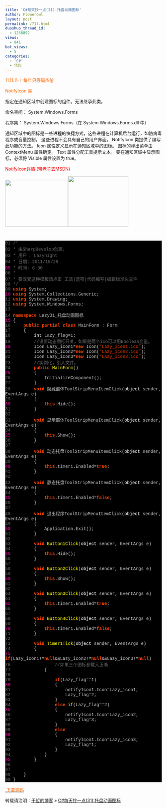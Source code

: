 ```yaml
---
title: 'C#每天抄一点(31):托盘动画图标'
author: Flowerowl
layout: post
permalink: /717.html
duoshuo_thread_id:
  - 1266892
views:
  - 841
bot_views:
  - 5
categories:
  - 'C#'
  - 代码
---
```

  
<span style="color: #ff6600;">11.11.11-!  每年只等周杰伦</span>

<span style="color: #ff6600;">NotifyIcon 类</span>

指定在通知区域中创建图标的组件。无法继承此类。

命名空间： System.Windows.Forms

程序集： System.Windows.Forms（在 System.Windows.Forms.dll 中）

通知区域中的图标是一些进程的快捷方式，这些进程在计算机后台运行，如防病毒程序或音量控制。 这些进程不会具有自己的用户界面。 NotifyIcon 类提供了编写此功能的方法。 Icon 属性定义显示在通知区域中的图标。 图标的弹出菜单由 ContextMenu 属性确定。 Text 属性分配工具提示文本。 要在通知区域中显示图标，必须将 Visible 属性设置为 true。

<span style="color: #ff0000;"><a href="http://msdn.microsoft.com/zh-cn/library/system.windows.forms.notifyicon(v=VS.100).aspx" target="_blank"><span style="color: #ff0000;">NotifyIcon详情 (带老子去MSDN)</span></a></span>

<img class="aligncenter size-full wp-image-720" title="Lazynight | 夜阑" src="http://lazynight.me/wp-content/uploads/2011/10/20111029075108.jpg" alt="" width="202" height="150" /><img class="size-full wp-image-721 aligncenter" title="Lazynight | 夜阑" src="http://lazynight.me/wp-content/uploads/2011/10/20111029075240.jpg" alt="" width="194" height="162" />

&nbsp;

<div class="source" style="font-family: '[object HTMLOptionElement]', Consolas, 'Lucida Console', 'Courier New'; color: #c0c0c0; background-color: #000000;">
  <span style="color: #696969;">01</span> <span style="color: #696969;">/*</span><br /> <span style="color: #696969;">02</span> <span style="color: #696969;"> * 由SharpDevelop创建。</span><br /> <span style="color: #696969;">03</span> <span style="color: #696969;"> * 用户： Lazynight</span><br /> <span style="color: #696969;">04</span> <span style="color: #696969;"> * 日期: 2011/10/29</span><br /> <span style="color: #f810b0;">05</span> <span style="color: #696969;"> * 时间: 6:30</span><br /> <span style="color: #696969;">06</span> <span style="color: #696969;"> * </span><br /> <span style="color: #696969;">07</span> <span style="color: #696969;"> * 要改变这种模板请点击 工具|选项|代码编写|编辑标准头文件</span><br /> <span style="color: #696969;">08</span> <span style="color: #696969;"> */</span><br /> <span style="color: #696969;">09</span> <span style="color: #ff4400; font-weight: bold;">using</span> <span style="color: #c0c0c0;">System</span>;<br /> <span style="color: #f810b0;">10</span> <span style="color: #ff4400; font-weight: bold;">using</span> <span style="color: #c0c0c0;">System.Collections.Generic</span>;<br /> <span style="color: #696969;">11</span> <span style="color: #ff4400; font-weight: bold;">using</span> <span style="color: #c0c0c0;">System.Drawing</span>;<br /> <span style="color: #696969;">12</span> <span style="color: #ff4400; font-weight: bold;">using</span> <span style="color: #c0c0c0;">System.Windows.Forms</span>;<br /> <span style="color: #696969;">13</span><br /> <span style="color: #696969;">14</span> <span style="color: #ff4400; font-weight: bold;">namespace</span> <span style="color: #c0c0c0;">Lazy31_</span><span style="color: #c0c0c0;">托盘动画图标</span><br /> <span style="color: #f810b0;">15</span> <span style="color: #c0c0c0;">{</span><br /> <span style="color: #696969;">16</span>     <span style="color: #ff4400; font-weight: bold;">public</span> <span style="color: #ff4400; font-weight: bold;">partial</span> <span style="color: #ff4400; font-weight: bold;">class</span> <span style="color: #c0c0c0;">MainForm</span> <span style="color: #c0c0c0;">:</span> <span style="color: #c0c0c0;">Form</span><br /> <span style="color: #696969;">17</span>     <span style="color: #c0c0c0;">{</span><br /> <span style="color: #696969;">18</span>         <span style="color: #ffffff;">int</span> <span style="color: #c0c0c0;">Lazy_flag</span><span style="color: #c0c0c0;">=</span><span style="color: #c0c0c0;">1</span>;<br /> <span style="color: #696969;">19</span>         <span style="color: #696969;">//设置动态图标开关，如果是两个ico可以用Boolean变量。</span><br /> <span style="color: #f810b0;">20</span>         <span style="color: #c0c0c0;">Icon</span> <span style="color: #c0c0c0;">Lazy_icon1</span><span style="color: #c0c0c0;">=</span><span style="color: #ff4400; font-weight: bold;">new</span> <span style="color: #c0c0c0;">Icon</span>(<span style="color: #d13800;">&#8220;Lazy_icon1.ico&#8221;</span>);<br /> <span style="color: #696969;">21</span>         <span style="color: #c0c0c0;">Icon</span> <span style="color: #c0c0c0;">Lazy_icon2</span><span style="color: #c0c0c0;">=</span><span style="color: #ff4400; font-weight: bold;">new</span> <span style="color: #c0c0c0;">Icon</span>(<span style="color: #d13800;">&#8220;Lazy_icon2.ico&#8221;</span>);<br /> <span style="color: #696969;">22</span>         <span style="color: #c0c0c0;">Icon</span> <span style="color: #c0c0c0;">Lazy_icon3</span><span style="color: #c0c0c0;">=</span><span style="color: #ff4400; font-weight: bold;">new</span> <span style="color: #c0c0c0;">Icon</span>(<span style="color: #d13800;">&#8220;Lazy_icon3.ico&#8221;</span>);<br /> <span style="color: #696969;">23</span>         <span style="color: #696969;">//实例化，引入文件。</span><br /> <span style="color: #696969;">24</span>         <span style="color: #ff4400; font-weight: bold;">public</span> <span style="color: #ffff00;">MainForm</span>()<br /> <span style="color: #f810b0;">25</span>         <span style="color: #c0c0c0;">{</span><br /> <span style="color: #696969;">26</span>             <span style="color: #c0c0c0;">InitializeComponent</span>();<br /> <span style="color: #696969;">27</span>         <span style="color: #c0c0c0;">}</span><br /> <span style="color: #696969;">28</span>         <span style="color: #ff4400; font-weight: bold;">void</span> <span style="color: #c0c0c0;">隐藏窗体</span><span style="color: #c0c0c0;">ToolStripMenuItemClick</span>(<span style="color: #ffffff;">object</span> <span style="color: #c0c0c0;">sender</span><span style="color: #c0c0c0;">,</span> <span style="color: #c0c0c0;">EventArgs</span> <span style="color: #c0c0c0;">e</span>)<br /> <span style="color: #696969;">29</span>         <span style="color: #c0c0c0;">{</span><br /> <span style="color: #f810b0;">30</span>             <span style="color: #ff4400; font-weight: bold;">this</span><span style="color: #c0c0c0;">.</span><span style="color: #c0c0c0;">Hide</span>();<br /> <span style="color: #696969;">31</span>         <span style="color: #c0c0c0;">}</span><br /> <span style="color: #696969;">32</span><br /> <span style="color: #696969;">33</span>         <span style="color: #ff4400; font-weight: bold;">void</span> <span style="color: #c0c0c0;">显示窗体</span><span style="color: #c0c0c0;">ToolStripMenuItemClick</span>(<span style="color: #ffffff;">object</span> <span style="color: #c0c0c0;">sender</span><span style="color: #c0c0c0;">,</span> <span style="color: #c0c0c0;">EventArgs</span> <span style="color: #c0c0c0;">e</span>)<br /> <span style="color: #696969;">34</span>         <span style="color: #c0c0c0;">{</span><br /> <span style="color: #f810b0;">35</span>             <span style="color: #ff4400; font-weight: bold;">this</span><span style="color: #c0c0c0;">.</span><span style="color: #c0c0c0;">Show</span>();<br /> <span style="color: #696969;">36</span>         <span style="color: #c0c0c0;">}</span><br /> <span style="color: #696969;">37</span><br /> <span style="color: #696969;">38</span>         <span style="color: #ff4400; font-weight: bold;">void</span> <span style="color: #c0c0c0;">动态托盘</span><span style="color: #c0c0c0;">ToolStripMenuItemClick</span>(<span style="color: #ffffff;">object</span> <span style="color: #c0c0c0;">sender</span><span style="color: #c0c0c0;">,</span> <span style="color: #c0c0c0;">EventArgs</span> <span style="color: #c0c0c0;">e</span>)<br /> <span style="color: #696969;">39</span>         <span style="color: #c0c0c0;">{</span><br /> <span style="color: #f810b0;">40</span>             <span style="color: #ff4400; font-weight: bold;">this</span><span style="color: #c0c0c0;">.</span><span style="color: #c0c0c0;">timer1</span><span style="color: #c0c0c0;">.</span><span style="color: #c0c0c0;">Enabled</span><span style="color: #c0c0c0;">=</span><span style="color: #ff4400; font-weight: bold;">true</span>;<br /> <span style="color: #696969;">41</span>         <span style="color: #c0c0c0;">}</span><br /> <span style="color: #696969;">42</span><br /> <span style="color: #696969;">43</span>         <span style="color: #ff4400; font-weight: bold;">void</span> <span style="color: #c0c0c0;">静态托盘</span><span style="color: #c0c0c0;">ToolStripMenuItemClick</span>(<span style="color: #ffffff;">object</span> <span style="color: #c0c0c0;">sender</span><span style="color: #c0c0c0;">,</span> <span style="color: #c0c0c0;">EventArgs</span> <span style="color: #c0c0c0;">e</span>)<br /> <span style="color: #696969;">44</span>         <span style="color: #c0c0c0;">{</span><br /> <span style="color: #f810b0;">45</span>             <span style="color: #ff4400; font-weight: bold;">this</span><span style="color: #c0c0c0;">.</span><span style="color: #c0c0c0;">timer1</span><span style="color: #c0c0c0;">.</span><span style="color: #c0c0c0;">Enabled</span><span style="color: #c0c0c0;">=</span><span style="color: #ff4400; font-weight: bold;">false</span>;<br /> <span style="color: #696969;">46</span>         <span style="color: #c0c0c0;">}</span><br /> <span style="color: #696969;">47</span><br /> <span style="color: #696969;">48</span>         <span style="color: #ff4400; font-weight: bold;">void</span> <span style="color: #c0c0c0;">退出程序</span><span style="color: #c0c0c0;">ToolStripMenuItemClick</span>(<span style="color: #ffffff;">object</span> <span style="color: #c0c0c0;">sender</span><span style="color: #c0c0c0;">,</span> <span style="color: #c0c0c0;">EventArgs</span> <span style="color: #c0c0c0;">e</span>)<br /> <span style="color: #696969;">49</span>         <span style="color: #c0c0c0;">{</span><br /> <span style="color: #f810b0;">50</span>             <span style="color: #c0c0c0;">Application</span><span style="color: #c0c0c0;">.</span><span style="color: #c0c0c0;">Exit</span>();<br /> <span style="color: #696969;">51</span>         <span style="color: #c0c0c0;">}</span><br /> <span style="color: #696969;">52</span><br /> <span style="color: #696969;">53</span>         <span style="color: #ff4400; font-weight: bold;">void</span> <span style="color: #ffff00;">Button1Click</span>(<span style="color: #ffffff;">object</span> <span style="color: #c0c0c0;">sender</span><span style="color: #c0c0c0;">,</span> <span style="color: #c0c0c0;">EventArgs</span> <span style="color: #c0c0c0;">e</span>)<br /> <span style="color: #696969;">54</span>         <span style="color: #c0c0c0;">{</span><br /> <span style="color: #f810b0;">55</span>             <span style="color: #ff4400; font-weight: bold;">this</span><span style="color: #c0c0c0;">.</span><span style="color: #c0c0c0;">Hide</span>();<br /> <span style="color: #696969;">56</span>         <span style="color: #c0c0c0;">}</span><br /> <span style="color: #696969;">57</span><br /> <span style="color: #696969;">58</span>         <span style="color: #ff4400; font-weight: bold;">void</span> <span style="color: #ffff00;">Button2Click</span>(<span style="color: #ffffff;">object</span> <span style="color: #c0c0c0;">sender</span><span style="color: #c0c0c0;">,</span> <span style="color: #c0c0c0;">EventArgs</span> <span style="color: #c0c0c0;">e</span>)<br /> <span style="color: #696969;">59</span>         <span style="color: #c0c0c0;">{</span><br /> <span style="color: #f810b0;">60</span>             <span style="color: #ff4400; font-weight: bold;">this</span><span style="color: #c0c0c0;">.</span><span style="color: #c0c0c0;">Show</span>();<br /> <span style="color: #696969;">61</span>         <span style="color: #c0c0c0;">}</span><br /> <span style="color: #696969;">62</span><br /> <span style="color: #696969;">63</span>         <span style="color: #ff4400; font-weight: bold;">void</span> <span style="color: #ffff00;">Button3Click</span>(<span style="color: #ffffff;">object</span> <span style="color: #c0c0c0;">sender</span><span style="color: #c0c0c0;">,</span> <span style="color: #c0c0c0;">EventArgs</span> <span style="color: #c0c0c0;">e</span>)<br /> <span style="color: #696969;">64</span>         <span style="color: #c0c0c0;">{</span><br /> <span style="color: #f810b0;">65</span>             <span style="color: #ff4400; font-weight: bold;">this</span><span style="color: #c0c0c0;">.</span><span style="color: #c0c0c0;">timer1</span><span style="color: #c0c0c0;">.</span><span style="color: #c0c0c0;">Enabled</span><span style="color: #c0c0c0;">=</span><span style="color: #ff4400; font-weight: bold;">true</span>;<br /> <span style="color: #696969;">66</span>         <span style="color: #c0c0c0;">}</span><br /> <span style="color: #696969;">67</span><br /> <span style="color: #696969;">68</span>         <span style="color: #ff4400; font-weight: bold;">void</span> <span style="color: #ffff00;">Button4Click</span>(<span style="color: #ffffff;">object</span> <span style="color: #c0c0c0;">sender</span><span style="color: #c0c0c0;">,</span> <span style="color: #c0c0c0;">EventArgs</span> <span style="color: #c0c0c0;">e</span>)<br /> <span style="color: #696969;">69</span>         <span style="color: #c0c0c0;">{</span><br /> <span style="color: #f810b0;">70</span>             <span style="color: #ff4400; font-weight: bold;">this</span><span style="color: #c0c0c0;">.</span><span style="color: #c0c0c0;">timer1</span><span style="color: #c0c0c0;">.</span><span style="color: #c0c0c0;">Enabled</span><span style="color: #c0c0c0;">=</span><span style="color: #ff4400; font-weight: bold;">false</span>;<br /> <span style="color: #696969;">71</span>         <span style="color: #c0c0c0;">}</span><br /> <span style="color: #696969;">72</span><br /> <span style="color: #696969;">73</span>         <span style="color: #ff4400; font-weight: bold;">void</span> <span style="color: #ffff00;">Timer1Tick</span>(<span style="color: #ffffff;">object</span> <span style="color: #c0c0c0;">sender</span><span style="color: #c0c0c0;">,</span> <span style="color: #c0c0c0;">EventArgs</span> <span style="color: #c0c0c0;">e</span>)<br /> <span style="color: #696969;">74</span>         <span style="color: #c0c0c0;">{</span><br /> <span style="color: #f810b0;">75</span>             <span style="color: #ff4400; font-weight: bold;">if</span>(<span style="color: #c0c0c0;">Lazy_icon1</span><span style="color: #c0c0c0;">!=</span><span style="color: #ff4400; font-weight: bold;">null</span><span style="color: #c0c0c0;">&&</span><span style="color: #c0c0c0;">Lazy_icon2</span><span style="color: #c0c0c0;">!=</span><span style="color: #ff4400; font-weight: bold;">null</span><span style="color: #c0c0c0;">&&</span><span style="color: #c0c0c0;">Lazy_icon3</span><span style="color: #c0c0c0;">!=</span><span style="color: #ff4400; font-weight: bold;">null</span>)<br /> <span style="color: #696969;">76</span>                 <span style="color: #696969;">//如果三个图标都载入正确</span><br /> <span style="color: #696969;">77</span>             <span style="color: #c0c0c0;">{</span><br /> <span style="color: #696969;">78</span><br /> <span style="color: #696969;">79</span>                 <span style="color: #ff4400; font-weight: bold;">if</span>(<span style="color: #c0c0c0;">Lazy_flag</span><span style="color: #c0c0c0;">==</span><span style="color: #c0c0c0;">1</span>)<br /> <span style="color: #f810b0;">80</span>                 <span style="color: #c0c0c0;">{</span><br /> <span style="color: #696969;">81</span>                     <span style="color: #c0c0c0;">notifyIcon1</span><span style="color: #c0c0c0;">.</span><span style="color: #c0c0c0;">Icon</span><span style="color: #c0c0c0;">=</span><span style="color: #c0c0c0;">Lazy_icon1</span>;<br /> <span style="color: #696969;">82</span>                     <span style="color: #c0c0c0;">Lazy_flag</span><span style="color: #c0c0c0;">=</span><span style="color: #c0c0c0;">2</span>;<br /> <span style="color: #696969;">83</span>                 <span style="color: #c0c0c0;">}</span><br /> <span style="color: #696969;">84</span>                 <span style="color: #ff4400; font-weight: bold;">else</span> <span style="color: #ffff00;">if</span>(<span style="color: #c0c0c0;">Lazy_flag</span><span style="color: #c0c0c0;">==</span><span style="color: #c0c0c0;">2</span>)<br /> <span style="color: #f810b0;">85</span>                 <span style="color: #c0c0c0;">{</span><br /> <span style="color: #696969;">86</span>                     <span style="color: #c0c0c0;">notifyIcon1</span><span style="color: #c0c0c0;">.</span><span style="color: #c0c0c0;">Icon</span><span style="color: #c0c0c0;">=</span><span style="color: #c0c0c0;">Lazy_icon2</span>;<br /> <span style="color: #696969;">87</span>                     <span style="color: #c0c0c0;">Lazy_flag</span><span style="color: #c0c0c0;">=</span><span style="color: #c0c0c0;">3</span>;<br /> <span style="color: #696969;">88</span>                 <span style="color: #c0c0c0;">}</span><br /> <span style="color: #696969;">89</span>                 <span style="color: #ff4400; font-weight: bold;">else</span><br /> <span style="color: #f810b0;">90</span>                 <span style="color: #c0c0c0;">{</span><br /> <span style="color: #696969;">91</span>                     <span style="color: #c0c0c0;">notifyIcon1</span><span style="color: #c0c0c0;">.</span><span style="color: #c0c0c0;">Icon</span><span style="color: #c0c0c0;">=</span><span style="color: #c0c0c0;">Lazy_icon3</span>;<br /> <span style="color: #696969;">92</span>                     <span style="color: #c0c0c0;">Lazy_flag</span><span style="color: #c0c0c0;">=</span><span style="color: #c0c0c0;">1</span>;<br /> <span style="color: #696969;">93</span>                 <span style="color: #c0c0c0;">}</span><br /> <span style="color: #696969;">94</span>             <span style="color: #c0c0c0;">}</span><br /> <span style="color: #f810b0;">95</span>         <span style="color: #c0c0c0;">}</span><br /> <span style="color: #696969;">96</span><br /> <span style="color: #696969;">97</span><br /> <span style="color: #696969;">98</span>     <span style="color: #c0c0c0;">}</span><br /> <span style="color: #696969;">99</span> <span style="color: #c0c0c0;">}</span>
</div>

<span style="color: #ff6600;"><a href="http://down.qiannao.com/space/file/flowerowl/-4e0a-4f20-5206-4eab/Lazy31_-6258-76d8-52a8-753b-56fe-6807.rar/.page" target="_blank"><span style="color: #ff6600;"> 下载源码</span></a></span>

转载请注明：[于哲的博客][1] &raquo; [C#每天抄一点(31):托盘动画图标][2]

 [1]: http://localhost/wordpress
 [2]: http://localhost/wordpress/717.html